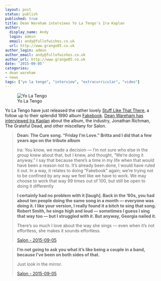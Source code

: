 ```yaml
---
layout: post
status: publish
published: true
title: Dean Wareham interviews Yo La Tengo's Ira Kaplan
author:
  display_name: Andy
  login: admin
  email: andy@fullofwishes.co.uk
  url: http://www.grange85.co.uk
author_login: admin
author_email: andy@fullofwishes.co.uk
author_url: http://www.grange85.co.uk
date: '2015-09-05'
categories:
- dean wareham
- news
tags: ["yo la tengo", "interview", "extracurricular", "video"]
---
```

<figure class="caption aligncenter"><img src="https://media.fullofwishes.co.uk/00-misc/pictures/yo-la-tengo-2015.jpg" alt="Yo La Tengo" /><figcaption class="caption-text">Yo La Tengo</figcaption></figure>

<p class="lead">Yo La Tengo have just released the rather lovely <a href="http://amzn.to/1Qg5u2v">Stuff Like That There</a>, a follow up to their splendid 1990 album <a href="http://amzn.to/1Fpk7Kw">Fakebook</a>. <a href="http://www.salon.com/2015/09/04/when_i_first_saw_patti_smith_i_didnt_listen_to_another_grateful_dead_record_for_five_years_dean_wareham_interviews_yo_la_tengos_ira_kaplan/">Dean Wareham has interviewed Ira Kaplan</a> about the album, the industry, Jonathan Richman, The Grateful Dead, and other miscellany for Salon.</p>

<blockquote><p><strong>Dean: The Cure song. “Friday I’m Love.” Britta and I did that a few years ago on the tribute album</strong></p>
<p>Ira: You know, we made a decision — I’m not sure who else in the group knew about that, but I knew, and thought, “We’re doing it anyway.” I say that because there’s a time in my life when that would have been a reason not to. It’s already been done, I would have ruled it out. In a way, it relates to doing “Fakebook” again; we’re trying not to be confined by any way we feel like we have to work. We may choose to work that way 99 times out of 100, but still be open to doing it differently</p>
<p><strong>I certainly had no problem with it [laugh]. Back in the ’60s, you had about ten people doing the same song in a month — everyone was doing it. I like your version, I really found it a bitch to sing that song. Robert Smith, he sings high and loud — sometimes I guess I sing that way too — but I struggled with it. But anyway, Georgia nailed it.</strong></p>
<p>There’s so much I love about the way she sings — even when it’s not effortless, she makes it sounds effortless.</p>
<footer><a href="http://www.salon.com/2015/09/04/when_i_first_saw_patti_smith_i_didnt_listen_to_another_grateful_dead_record_for_five_years_dean_wareham_interviews_yo_la_tengos_ira_kaplan/">Salon - 2015-09-05</a></footer>
</blockquote>

<blockquote>
<p><strong>I’m not going to ask you what it’s like being a couple in a band, because I’ve been on both sides of that.</strong></p>
<p>Just look in the mirror.</p>
<footer><a href="http://www.salon.com/2015/09/04/when_i_first_saw_patti_smith_i_didnt_listen_to_another_grateful_dead_record_for_five_years_dean_wareham_interviews_yo_la_tengos_ira_kaplan/">Salon - 2015-09-05</a></footer>
</blockquote>
